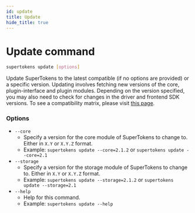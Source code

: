 ```yaml
---
id: update
title: Update
hide_title: true
---
```

# Update command

```bash
supertokens update [options]
```
Update SuperTokens to the latest compatible (if no options are provided) or a specific version. Updating involves fetching new versions of the core, plugin-interface and plugin modules. Depending on the version specified, you may also need to check for changes in the driver and frontend SDK versions. To see a compatibility matrix, please visit [this page](../compatibility).

### Options
- ```--core```
    - Specify a version for the core module of SuperTokens to change to. Either in ```X.Y``` or ```X.Y.Z``` format.
    - Example: ```supertokens update --core=2.1.2``` or ```supertokens update --core=2.1```
- ```--storage```
    - Specify a version for the storage module of SuperTokens to change to. Either in ```X.Y``` or ```X.Y.Z``` format.
    - Example: ```supertokens update --storage=2.1.2``` or ```supertokens update --storage=2.1```
- ```--help```
    - Help for this command.
    - Example: ```supertokens update --help```